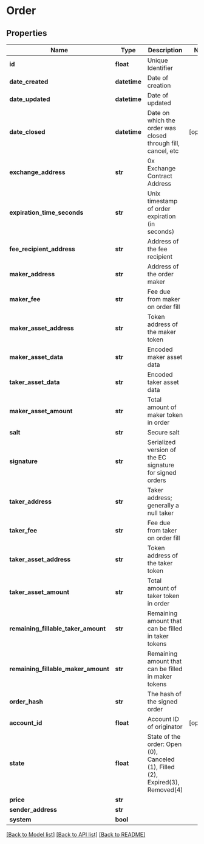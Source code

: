 # Order

## Properties
Name | Type | Description | Notes
------------ | ------------- | ------------- | -------------
**id** | **float** | Unique Identifier | 
**date_created** | **datetime** | Date of creation | 
**date_updated** | **datetime** | Date of updated | 
**date_closed** | **datetime** | Date on which the order was closed through fill, cancel, etc | [optional] 
**exchange_address** | **str** | 0x Exchange Contract Address | 
**expiration_time_seconds** | **str** | Unix timestamp of order expiration (in seconds) | 
**fee_recipient_address** | **str** | Address of the fee recipient | 
**maker_address** | **str** | Address of the order maker | 
**maker_fee** | **str** | Fee due from maker on order fill | 
**maker_asset_address** | **str** | Token address of the maker token | 
**maker_asset_data** | **str** | Encoded maker asset data | 
**taker_asset_data** | **str** | Encoded taker asset data | 
**maker_asset_amount** | **str** | Total amount of maker token in order | 
**salt** | **str** | Secure salt | 
**signature** | **str** | Serialized version of the EC signature for signed orders | 
**taker_address** | **str** | Taker address; generally a null taker | 
**taker_fee** | **str** | Fee due from taker on order fill | 
**taker_asset_address** | **str** | Token address of the taker token | 
**taker_asset_amount** | **str** | Total amount of taker token in order | 
**remaining_fillable_taker_amount** | **str** | Remaining amount that can be filled in taker tokens | 
**remaining_fillable_maker_amount** | **str** | Remaining amount that can be filled in maker tokens | 
**order_hash** | **str** | The hash of the signed order | 
**account_id** | **float** | Account ID of originator | [optional] 
**state** | **float** | State of the order: Open (0), Canceled (1), Filled (2), Expired(3), Removed(4) | 
**price** | **str** |  | 
**sender_address** | **str** |  | 
**system** | **bool** |  | 

[[Back to Model list]](../README.md#documentation-for-models) [[Back to API list]](../README.md#documentation-for-api-endpoints) [[Back to README]](../README.md)


